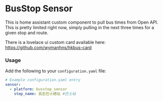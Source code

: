 # BusStop Sensor

This is home assistant custom component to pull bus times from Open API.  This is pretty limited right now, simply pulling in the next three times for a given stop and route.

There is a lovelace ui custom card available here: https://github.com/wymanhns/hkbus-card

### Usage

Add the following to your `configuration.yaml` file:

```yaml
# Example configuration.yaml entry
sensor:
  - platform: busstop_sensor
    stop_name: 長宏巴士總站 #巴士站


```